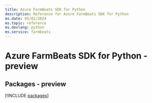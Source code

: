```yaml
---
title: Azure FarmBeats SDK for Python
description: Reference for Azure FarmBeats SDK for Python
ms.date: 05/01/2024
ms.topic: reference
ms.devlang: python
ms.service: farmbeats
---
```

# Azure FarmBeats SDK for Python - preview
## Packages - preview
[!INCLUDE [packages](farmbeats-index.md)]